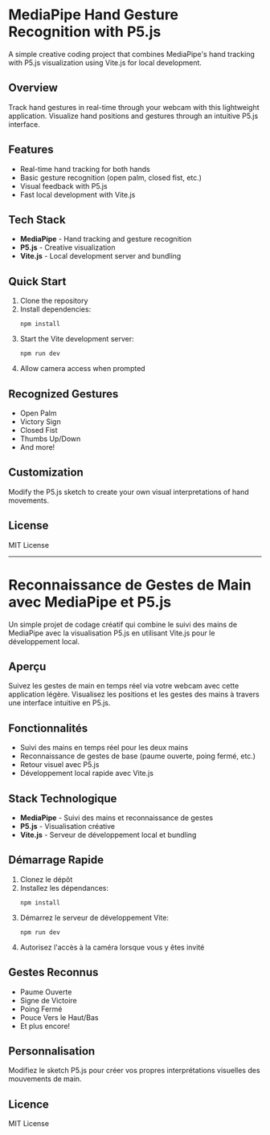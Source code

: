 # MediaPipe Hand Gesture Recognition with P5.js

A simple creative coding project that combines MediaPipe's hand tracking with P5.js visualization using Vite.js for local development.

## Overview

Track hand gestures in real-time through your webcam with this lightweight application. Visualize hand positions and gestures through an intuitive P5.js interface.

## Features

- Real-time hand tracking for both hands
- Basic gesture recognition (open palm, closed fist, etc.)
- Visual feedback with P5.js
- Fast local development with Vite.js

## Tech Stack

- **MediaPipe** - Hand tracking and gesture recognition
- **P5.js** - Creative visualization
- **Vite.js** - Local development server and bundling

## Quick Start

1. Clone the repository
2. Install dependencies:
    ```
    npm install
    ```
3. Start the Vite development server:
    ```
    npm run dev
    ```
4. Allow camera access when prompted

## Recognized Gestures

- Open Palm
- Victory Sign
- Closed Fist
- Thumbs Up/Down
- And more!

## Customization

Modify the P5.js sketch to create your own visual interpretations of hand movements.

## License

MIT License

---

# Reconnaissance de Gestes de Main avec MediaPipe et P5.js

Un simple projet de codage créatif qui combine le suivi des mains de MediaPipe avec la visualisation P5.js en utilisant Vite.js pour le développement local.

## Aperçu

Suivez les gestes de main en temps réel via votre webcam avec cette application légère. Visualisez les positions et les gestes des mains à travers une interface intuitive en P5.js.

## Fonctionnalités

- Suivi des mains en temps réel pour les deux mains
- Reconnaissance de gestes de base (paume ouverte, poing fermé, etc.)
- Retour visuel avec P5.js
- Développement local rapide avec Vite.js

## Stack Technologique

- **MediaPipe** - Suivi des mains et reconnaissance de gestes
- **P5.js** - Visualisation créative
- **Vite.js** - Serveur de développement local et bundling

## Démarrage Rapide

1. Clonez le dépôt
2. Installez les dépendances:
    ```
    npm install
    ```
3. Démarrez le serveur de développement Vite:
    ```
    npm run dev
    ```
4. Autorisez l'accès à la caméra lorsque vous y êtes invité

## Gestes Reconnus

- Paume Ouverte
- Signe de Victoire
- Poing Fermé
- Pouce Vers le Haut/Bas
- Et plus encore!

## Personnalisation

Modifiez le sketch P5.js pour créer vos propres interprétations visuelles des mouvements de main.

## Licence

MIT License
